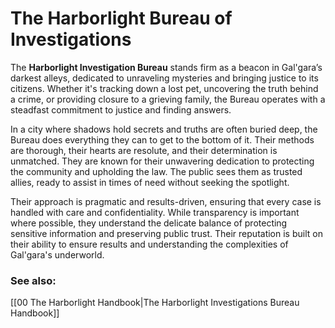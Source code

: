 # The Harborlight Bureau of Investigations

The **Harborlight Investigation Bureau** stands firm as a beacon in Gal'gara’s darkest alleys, dedicated to unraveling mysteries and bringing justice to its citizens. Whether it's tracking down a lost pet, uncovering the truth behind a crime, or providing closure to a grieving family, the Bureau operates with a steadfast commitment to justice and finding answers.

In a city where shadows hold secrets and truths are often buried deep, the Bureau does everything they can to get to the bottom of it. Their methods are thorough, their hearts are resolute, and their determination is unmatched. They are known for their unwavering dedication to protecting the community and upholding the law. The public sees them as trusted allies, ready to assist in times of need without seeking the spotlight.

Their approach is pragmatic and results-driven, ensuring that every case is handled with care and confidentiality. While transparency is important where possible, they understand the delicate balance of protecting sensitive information and preserving public trust. Their reputation is built on their ability to ensure results and understanding the complexities of Gal'gara's underworld.



### See also:
[[00 The Harborlight Handbook|The Harborlight Investigations Bureau Handbook]]